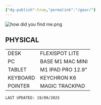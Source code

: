 ```yaml
---
{"dg-publish":true,"permalink":"/gear/"}
---
```


![how did you find me.png](/img/user/how%20did%20you%20find%20me.png)
## PHYSICAL

|          |                   |
| -------- | ----------------- |
| DESK     | FLEXISPOT LITE    |
| PC       | BASE  M1 MAC MINI |
| TABLET   | M1 IPAD PRO 12.9" |
| KEYBOARD | KEYCHRON K6       |
| POINTER  | MAGIC TRACKPAD    |

`LAST UPDATED: 19/09/2025`



|     |     |
| --- | --- |


